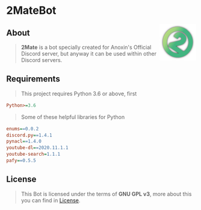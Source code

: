 # 2MateBot

<img align="right" height="96" src="https://github.com/AnoxinGroup/2MateBot/blob/master/assets/images/bot/avatar.png"/>

## About
> **2Mate** is a bot specially created for
> Anoxin's Official Discord server, but anyway
> it can be used within other Discord
> servers.

## Requirements
> This project requires Python 3.6 or above, first
```ini
Python>=3.6
```

> Some of these helpful libraries for Python
```ini
enums==0.0.2
discord.py==1.4.1
pynacl==1.4.0
youtube-dl==2020.11.1.1
youtube-search=1.1.1
pafy==0.5.5
```

## License
> This Bot is licensed under the terms of
> **GNU GPL v3**, more about this you
> can find in [License](https://github.com/dusework/2MateBot/blob/master/LICENSE).
